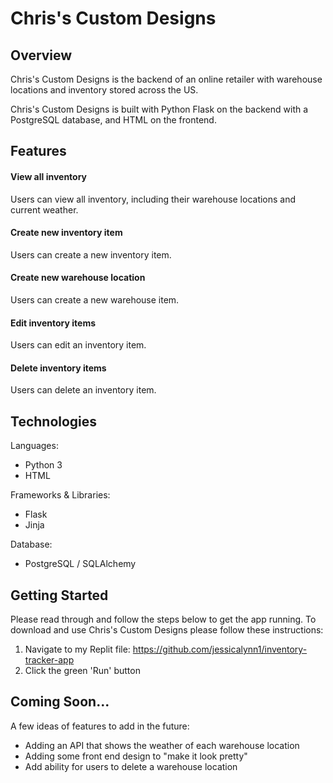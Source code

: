 # Chris's Custom Designs
## Overview
Chris's Custom Designs is the backend of an online retailer with warehouse locations and inventory stored across the US.

Chris's Custom Designs is built with Python Flask on the backend with a PostgreSQL database, and HTML on the frontend. 


## Features 
#### View all inventory  
Users can view all inventory, including their warehouse locations and current weather.



#### Create new inventory item
Users can create a new inventory item.



#### Create new warehouse location
Users can create a new warehouse item.



#### Edit inventory items
Users can edit an inventory item.



#### Delete inventory items
Users can delete an inventory item.



## Technologies
Languages:
- Python 3
- HTML


Frameworks & Libraries:
- Flask
- Jinja


Database:
 - PostgreSQL / SQLAlchemy


## Getting Started  
Please read through and follow the steps below to get the app running.
To download and use Chris's Custom Designs please follow these instructions:
1. Navigate to my Replit file: https://github.com/jessicalynn1/inventory-tracker-app
2. Click the green 'Run' button


## Coming Soon...
A few ideas of features to add in the future: 
- Adding an API that shows the weather of each warehouse location
- Adding some front end design to "make it look pretty"
- Add ability for users to delete a warehouse location 